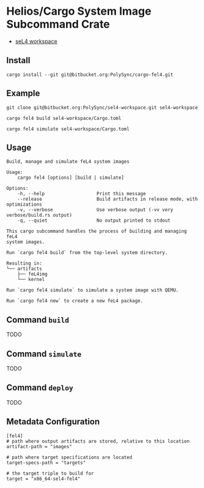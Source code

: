 # Helios/Cargo System Image Subcommand Crate

- [seL4 workspace](https://bitbucket.org/PolySync/sel4-workspace/overview)

## Install

```
cargo install --git git@bitbucket.org:PolySync/cargo-fel4.git
```

## Example

```
git clone git@bitbucket.org:PolySync/sel4-workspace.git sel4-workspace

cargo fel4 build sel4-workspace/Cargo.toml

cargo fel4 simulate sel4-workspace/Cargo.toml
```

## Usage

```
Build, manage and simulate feL4 system images

Usage:
    cargo fel4 [options] [build | simulate]

Options:
    -h, --help                   Print this message
    --release                    Build artifacts in release mode, with optimizations
    -v, --verbose                Use verbose output (-vv very verbose/build.rs output)
    -q, --quiet                  No output printed to stdout

This cargo subcommand handles the process of building and managing feL4
system images.

Run `cargo fel4 build` from the top-level system directory.

Resulting in:
└── artifacts
    ├── feL4img
    └── kernel

Run `cargo fel4 simulate` to simulate a system image with QEMU.

Run `cargo fel4 new` to create a new feL4 package.
```

## Command `build`

TODO

## Command `simulate`

TODO

## Command `deploy`

TODO

## Metadata Configuration

```
[fel4]
# path where output artifacts are stored, relative to this location
artifact-path = "images"

# path where target specifications are located
target-specs-path = "targets"

# the target triple to build for
target = "x86_64-sel4-fel4"
```
